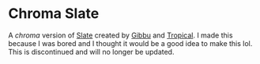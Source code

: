 # Chroma Slate
A *chroma* version of [Slate](https://github.com/DiscordStyles/Slate/) created by [Gibbu](https://github.com/Gibbu) and [Tropical](https://github.com/Tropix126). I made this because I was bored and I thought it would be a good idea to make this lol. This is discontinued and will no longer be updated.
